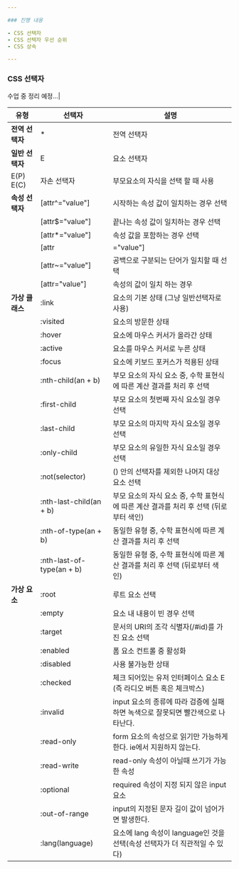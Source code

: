 ```yaml
---

### 진행 내용

- CSS 선택자
- CSS 선택자 우선 순위
- CSS 상속

---
```


### CSS 선택자

수업 중 정리 예정...|

유형 | 선택자 | 설명|
--- | --- | ---|
**전역 선택자** | * | 전역 선택자 | 모든 요소 타입의 수식명을 나타낸다. 혼란을 피하기 위해 `*`을 생략하지 않는걸 권장합니다. 예를 들어 div:first-child과 div:first-child를 생각해보면 이해가 빠릅니다. 여기서 div `*:first-child`가 더 가독성이 좋을 것입니다.|
**일반 선택자** | E | 요소 선택자 | 문서 안에 선택된 element|
 | E(P) E(C) | 자손 선택자 | 부모요소의 자식을 선택 할 때 사용|
**속성 선택자** | [attr^="value"] | 시작하는 속성 값이 일치하는 경우 선택|
        | [attr$="value"] | 끝나는 속성 값이 일치하는 경우 선택|
        | [attr*="value"] | 속성 값을 포함하는 경우 선택|
        | [attr|="value"] | 하이픈(-)으로 구분되는 단어가 일치할 때 선택 (국내에서 잘 사용하지 않는다.)
        | [attr~="value"] | 공백으로 구분되는 단어가 일치할 때 선택
        | [attr="value"] | 속성의 값이 일치 하는 경우
**가상 클래스** | :link | <a> 요소의 기본 상태 (그냥 일반선택자로 사용)
         | :visited | <a> 요소의 방문한 상태
         | :hover | 요소에 마우스 커서가 올라간 상태
         | :active | 요소를 마우스 커서로 누른 상태
         | :focus | 요소에 키보드 포커스가 적용된 상태
         | :nth-child(an + b) | 부모 요소의 자식 요소 중, 수학 표현식에 따른 계산 결과를 처리 후 선택
         | :first-child | 부모 요소의 첫번째 자식 요소일 경우 선택
         | :last-child | 부모 요소의 마지막 자식 요소일 경우 선택
         | :only-child | 부모 요소의 유일한 자식 요소일 경우 선택
         | :not(selector) | () 안의 선택자를 제외한 나머지 대상 요소 선택
         | :nth-last-child(an + b) | 부모 요소의 자식 요소 중, 수학 표현식에 따른 계산 결과를 처리 후 선택 (뒤로부터 색인)
         | :nth-of-type(an + b) | 동일한 유형 중, 수학 표현식에 따른 계산 결과를 처리 후 선택
         | :nth-last-of-type(an + b) | 동일한 유형 중, 수학 표현식에 따른 계산 결과를 처리 후 선택 (뒤로부터 색인)
**가상 요소** | :root | 루트 요소 선택
        | :empty | 요소 내 내용이 빈 경우 선택
        | :target | 문서의 URI의 조각 식별자(/#id)를 가진 요소 선택
        | :enabled | 폼 요소 컨트롤 중 활성화
        | :disabled | 사용 불가능한 상태
        | :checked | 체크 되어있는 유저 인터페이스 요소 E (즉 라디오 버튼 혹은 체크박스)
        | :invalid | input 요소의 종류에 따라 검증에 실패하면 녹색으로 잘못되면 빨간색으로 나타난다.
        | :read-only | form 요소의 속성으로 읽기만 가능하게 한다. ie에서 지원하지 않는다.
        | :read-write | read-only 속성이 아닐때 쓰기가 가능한 속성
        | :optional | required 속성이 지정 되지 않은 input 요소
        | :out-of-range | input의 지정된 문자 길이 값이 넘어가면 발생한다.
         | :lang(language) | 요소에 lang 속성이 language인 것을 선택(속성 선택자가 더 직관적일 수 있다)
